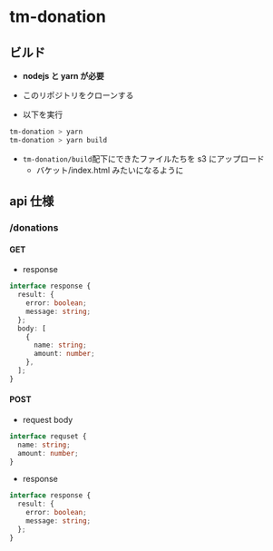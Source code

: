 # tm-donation

## ビルド

- **nodejs と yarn が必要**

- このリポジトリをクローンする
- 以下を実行

```sh
tm-donation > yarn
tm-donation > yarn build
```

- `tm-donation/build`配下にできたファイルたちを s3 にアップロード
  - バケット/index.html みたいになるように

## api 仕様

### /donations

#### GET

- response

```typescript
interface response {
  result: {
    error: boolean;
    message: string;
  };
  body: [
    {
      name: string;
      amount: number;
    },
  ];
}
```

#### POST

- request body

```typescript
interface requset {
  name: string;
  amount: number;
}
```

- response

```typescript
interface response {
  result: {
    error: boolean;
    message: string;
  };
}
```

